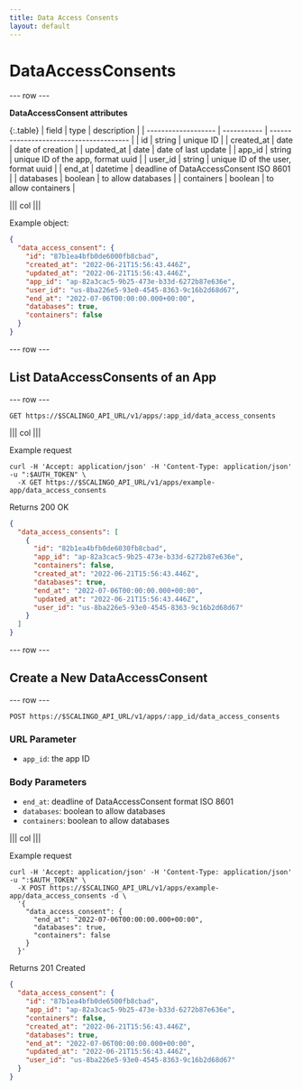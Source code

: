 ```yaml
---
title: Data Access Consents
layout: default
---
```


# DataAccessConsents

--- row ---

**DataAccessConsent attributes**

{:.table}
| field               | type        | description                             |
| ------------------- | ----------- | --------------------------------------- |
| id                  | string      | unique ID                               |
| created_at          | date        | date of creation                        |
| updated_at          | date        | date of last update                     |
| app_id              | string      | unique ID of the app, format uuid       |
| user_id             | string      | unique ID of the user, format uuid      |
| end_at              | datetime    | deadline of DataAccessConsent ISO 8601  |
| databases           | boolean     | to allow databases                      |
| containers          | boolean     | to allow containers                     |

||| col |||

Example object:

```json
{
  "data_access_consent": {
    "id": "87b1ea4bfb0de6000fb8cbad",
    "created_at": "2022-06-21T15:56:43.446Z",
    "updated_at": "2022-06-21T15:56:43.446Z",
    "app_id": "ap-82a3cac5-9b25-473e-b33d-6272b87e636e",
    "user_id": "us-8ba226e5-93e0-4545-8363-9c16b2d68d67",
    "end_at": "2022-07-06T00:00:00.000+00:00",
    "databases": true,
    "containers": false
  }
}
```

--- row ---

## List DataAccessConsents of an App

--- row ---

`GET https://$SCALINGO_API_URL/v1/apps/:app_id/data_access_consents`

||| col |||

Example request

```shell
curl -H 'Accept: application/json' -H 'Content-Type: application/json' -u ":$AUTH_TOKEN" \
  -X GET https://$SCALINGO_API_URL/v1/apps/example-app/data_access_consents
```

Returns 200 OK

```json
{
  "data_access_consents": [
    {
      "id": "82b1ea4bfb0de6030fb8cbad",
      "app_id": "ap-82a3cac5-9b25-473e-b33d-6272b87e636e",
      "containers": false,
      "created_at": "2022-06-21T15:56:43.446Z",
      "databases": true,
      "end_at": "2022-07-06T00:00:00.000+00:00",
      "updated_at": "2022-06-21T15:56:43.446Z",
      "user_id": "us-8ba226e5-93e0-4545-8363-9c16b2d68d67"
    }
  ]
}
```

--- row ---

## Create a New DataAccessConsent

--- row ---

`POST https://$SCALINGO_API_URL/v1/apps/:app_id/data_access_consents`

### URL Parameter

- `app_id`: the app ID

### Body Parameters

- `end_at`: deadline of DataAccessConsent format ISO 8601
- `databases`: boolean to allow databases
- `containers`: boolean to allow databases

||| col |||

Example request

```shell
curl -H 'Accept: application/json' -H 'Content-Type: application/json' -u ":$AUTH_TOKEN" \
  -X POST https://$SCALINGO_API_URL/v1/apps/example-app/data_access_consents -d \
  '{
    "data_access_consent": {
      "end_at": "2022-07-06T00:00:00.000+00:00",
      "databases": true,
      "containers": false
    }
  }'
```

Returns 201 Created

```json
{
  "data_access_consent": {
    "id": "87b1ea4bfb0de6500fb8cbad",
    "app_id": "ap-82a3cac5-9b25-473e-b33d-6272b87e636e",
    "containers": false,
    "created_at": "2022-06-21T15:56:43.446Z",
    "databases": true,
    "end_at": "2022-07-06T00:00:00.000+00:00",
    "updated_at": "2022-06-21T15:56:43.446Z",
    "user_id": "us-8ba226e5-93e0-4545-8363-9c16b2d68d67"
  }
}
```

